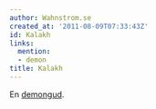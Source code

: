 ```yaml
---
author: Wahnstrom.se
created_at: '2011-08-09T07:33:43Z'
id: Kalakh
links:
  mention:
  - demon
title: Kalakh
---
```


En [demongud].

  [demongud]: demon